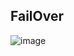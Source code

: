 ## FailOver

![image](https://user-images.githubusercontent.com/38831314/130563871-55980d6d-e889-446e-ad91-d7f2b58f401e.png)



